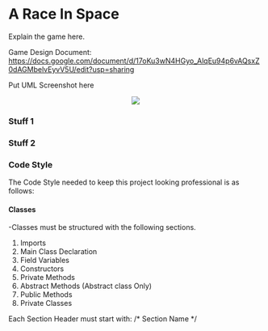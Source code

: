 A Race In Space
=========================
Explain the game here.

Game Design Document: https://docs.google.com/document/d/17oKu3wN4HGyo_AlqEu94p6vAQsxZ0dAGMbelvEyvV5U/edit?usp=sharing

Put UML Screenshot here
<p align="center" alt="A mockup, not a screenshot">
  <img src="http://i.imgur.com/EeOmFO3.png">
</p>

### Stuff 1


### Stuff 2

### Code Style
The Code Style needed to keep this project looking professional is as 
follows:

#### Classes
-Classes must be structured with the following sections.
1. Imports
2. Main Class Declaration
3. Field Variables
4. Constructors
5. Private Methods
6. Abstract Methods (Abstract class Only)
7. Public Methods
8. Private Classes

Each Section Header must start with:
/* Section Name */


